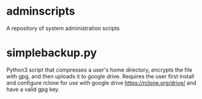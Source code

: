 # adminscripts
A repository of system administration scripts

# simplebackup.py
Python3 script that compresses a user's home directory, encrypts the file with gpg, and then uploads it to google drive. 
Requires the user first install and configure rclone for use with google drive https://rclone.org/drive/ and have a valid gpg key.
